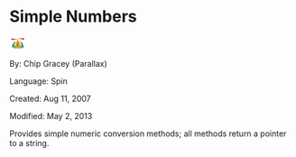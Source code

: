# Simple Numbers

![logo_icon.gif](logo_icon.gif)

By: Chip Gracey (Parallax)

Language: Spin

Created: Aug 11, 2007

Modified: May 2, 2013

Provides simple numeric conversion methods; all methods return a pointer to a string.
